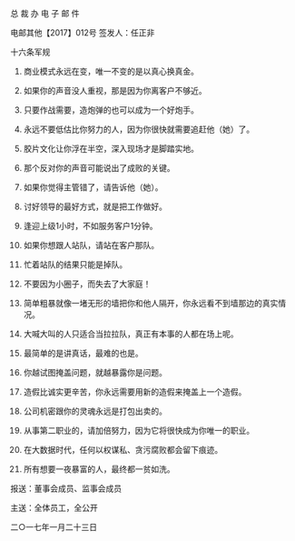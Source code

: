 ﻿总 裁 办 电 子 邮 件
 

电邮其他【2017】012号                               签发人：任正非

十六条军规  

1.   商业模式永远在变，唯一不变的是以真心换真金。

2.   如果你的声音没人重视，那是因为你离客户不够近。

3.   只要作战需要，造炮弹的也可以成为一个好炮手。

4.   永远不要低估比你努力的人，因为你很快就需要追赶他（她）了。

5.   胶片文化让你浮在半空，深入现场才是脚踏实地。

6.   那个反对你的声音可能说出了成败的关键。

7.   如果你觉得主管错了，请告诉他（她）。

8.   讨好领导的最好方式，就是把工作做好。

9.   逢迎上级1小时，不如服务客户1分钟。

10. 如果你想跟人站队，请站在客户那队。

11. 忙着站队的结果只能是掉队。

12. 不要因为小圈子，而失去了大家庭！

13. 简单粗暴就像一堵无形的墙把你和他人隔开，你永远看不到墙那边的真实情况。

14. 大喊大叫的人只适合当拉拉队，真正有本事的人都在场上呢。

15. 最简单的是讲真话，最难的也是。

16. 你越试图掩盖问题，就越暴露你是问题。

17. 造假比诚实更辛苦，你永远需要用新的造假来掩盖上一个造假。

18. 公司机密跟你的灵魂永远是打包出卖的。

19. 从事第二职业的，请加倍努力，因为它将很快成为你唯一的职业。

20. 在大数据时代，任何以权谋私、贪污腐败都会留下痕迹。

21. 所有想要一夜暴富的人，最终都一贫如洗。

 

报送：董事会成员、监事会成员

主送：全体员工，全公开

二○一七年一月二十三日